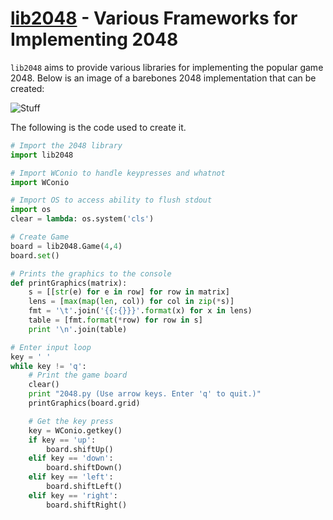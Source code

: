 [lib2048]() - Various Frameworks for Implementing 2048
=======

```lib2048``` aims to provide various libraries for implementing the popular game 2048. Below is an image of a barebones 2048 implementation that can be created:

![Stuff](barebones.PNG "A minimal 2048")

The following is the code used to create it.

```python
# Import the 2048 library
import lib2048

# Import WConio to handle keypresses and whatnot
import WConio

# Import OS to access ability to flush stdout
import os
clear = lambda: os.system('cls')

# Create Game
board = lib2048.Game(4,4)
board.set()

# Prints the graphics to the console
def printGraphics(matrix):
    s = [[str(e) for e in row] for row in matrix]
    lens = [max(map(len, col)) for col in zip(*s)]
    fmt = '\t'.join('{{:{}}}'.format(x) for x in lens)
    table = [fmt.format(*row) for row in s]
    print '\n'.join(table)

# Enter input loop
key = ' '
while key != 'q':
    # Print the game board
    clear()
    print "2048.py (Use arrow keys. Enter 'q' to quit.)"
    printGraphics(board.grid)

    # Get the key press
    key = WConio.getkey()
    if key == 'up':
        board.shiftUp()
    elif key == 'down':
        board.shiftDown()
    elif key == 'left':
        board.shiftLeft()
    elif key == 'right':
        board.shiftRight()
```

